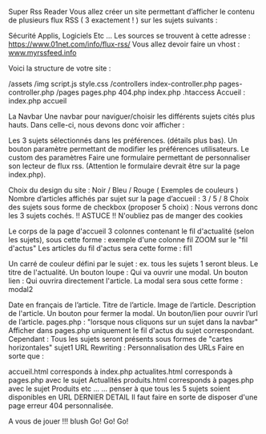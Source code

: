 Super Rss Reader
Vous allez créer un site permettant d’afficher le contenu de plusieurs flux RSS ( 3 exactement ! ) sur les sujets suivants :

Sécurité
Applis, Logiciels
Etc ...
Les sources se trouvent à cette adresse : https://www.01net.com/info/flux-rss/
Vous allez devoir faire un vhost : www.myrssfeed.info

Voici la structure de votre site :

/assets
/img
script.js
style.css
/controllers
index-controller.php
pages-controller.php
/pages
pages.php
404.php
index.php
.htaccess
Accueil : index.php
accueil

La Navbar
Une navbar pour naviguer/choisir les différents sujets cités plus hauts.
Dans celle-ci, nous devons donc voir afficher :

Les 3 sujets sélectionnés dans les préférences. (détails plus bas).
Un bouton paramètre permettant de modifier les préférences utilisateurs.
Le custom des paramètres
Faire une formulaire permettant de personnaliser son lecteur de flux rss. (Attention le formulaire devrait être sur la page index.php).

Choix du design du site : Noir / Bleu / Rouge ( Exemples de couleurs )
Nombre d’articles affichés par sujet sur la page d’accueil : 3 / 5 / 8
Choix des sujets sous forme de checkbox (proposer 5 choix) : Nous verrons donc les 3 sujets cochés.
!! ASTUCE !! N'oubliez pas de manger des cookies

Le corps de la page d'accueil
3 colonnes contenant le fil d'actualité (selon les sujets), sous cette forme : exemple d'une colonne fil
ZOOM sur le "fil d'actus"
Les articles du fil d'actus sera cette forme :
fil1

Un carré de couleur défini par le sujet : ex. tous les sujets 1 seront bleus.
Le titre de l'actualité.
Un bouton loupe : Qui va ouvrir une modal.
Un bouton lien : Qui ouvrira directement l'article.
La modal sera sous cette forme :
modal2

Date en français de l’article.
Titre de l’article.
Image de l’article.
Description de l'article.
Un bouton pour fermer la modal.
Un bouton/lien pour ouvrir l’url de l’article.
pages.php : "lorsque nous cliquons sur un sujet dans la navbar"
Afficher dans pages.php uniquement le fil d'actus du sujet correspondant.
Cependant : Tous les sujets seront présents sous formes de "cartes horizontales"
sujet1
URL Rewriting : Personnalisation des URLs
Faire en sorte que :

accueil.html corresponds à index.php
actualites.html corresponds à pages.php avec le sujet Actualités
produits.html corresponds à pages.php avec le sujet Produits
etc ...
... penser à que tous les 5 sujets soient disponibles en URL
DERNIER DETAIL
Il faut faire en sorte de disposer d'une page erreur 404 personnalisée.

A vous de jouer !!! blush Go! Go! Go!
